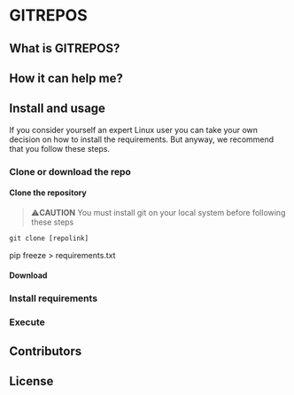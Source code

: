 # GITREPOS

## What is GITREPOS?
## How it can help me?
## Install and usage

If you consider yourself an expert Linux user you can take your own decision on how to install the requirements.
But anyway, we recommend that you follow these steps.

### Clone or download the repo

#### Clone the repository

>:warning:**CAUTION** You must install git on your local system before following these steps

~~~ps
git clone [repolink]
~~~
pip freeze > requirements.txt
#### Download

### Install requirements
### Execute

## Contributors
## License
